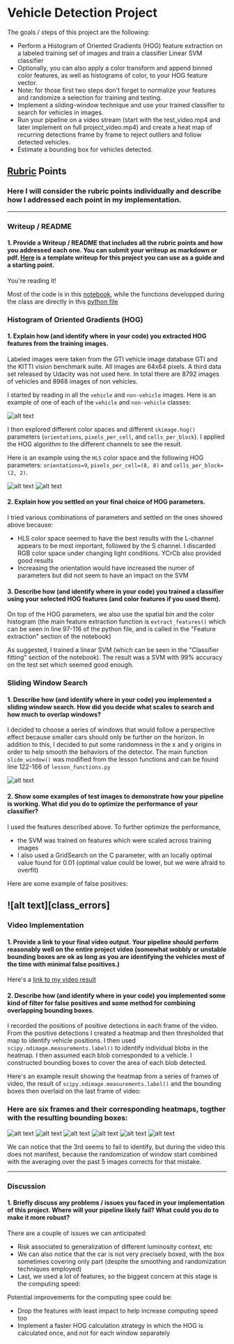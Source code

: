 # **Vehicle Detection Project**

The goals / steps of this project are the following:

* Perform a Histogram of Oriented Gradients (HOG) feature extraction on a labeled training set of images and train a classifier Linear SVM classifier
* Optionally, you can also apply a color transform and append binned color features, as well as histograms of color, to your HOG feature vector. 
* Note: for those first two steps don't forget to normalize your features and randomize a selection for training and testing.
* Implement a sliding-window technique and use your trained classifier to search for vehicles in images.
* Run your pipeline on a video stream (start with the test_video.mp4 and later implement on full project_video.mp4) and create a heat map of recurring detections frame by frame to reject outliers and follow detected vehicles.
* Estimate a bounding box for vehicles detected.

[//]: # (Image References)
[original]: ./images/original.png
[car_features]: ./images/car_features.png
[nocar_features]: ./images/nocar_features.png
[prediction]: ./images/prediction.png
[windows]: ./images/windows.png
[heat1]: ./output_images/heatmap_test1.png
[heat2]: ./output_images/heatmap_test2.png
[heat3]: ./output_images/heatmap_test3.png
[heat4]: ./output_images/heatmap_test4.png
[heat5]: ./output_images/heatmap_test5.png
[heat6]: ./output_images/heatmap_test6.png

## [Rubric](https://review.udacity.com/#!/rubrics/513/view) Points
### Here I will consider the rubric points individually and describe how I addressed each point in my implementation.  

---
### Writeup / README

#### 1. Provide a Writeup / README that includes all the rubric points and how you addressed each one.  You can submit your writeup as markdown or pdf.  [Here](https://github.com/udacity/CarND-Vehicle-Detection/blob/master/writeup_template.md) is a template writeup for this project you can use as a guide and a starting point.  

You're reading it!

Most of the code is in this [notebook](https://github.com/gderoo/self_driving_car/blob/master/Project%205%20-%20Vehicle%20Detection/notebook.ipynb), while the functions developped during the class are directly in this [python file](https://github.com/gderoo/self_driving_car/blob/master/Project%205%20-%20Vehicle%20Detection/lesson_functions.py)

### Histogram of Oriented Gradients (HOG)

#### 1. Explain how (and identify where in your code) you extracted HOG features from the training images.

Labeled images were taken from the GTI vehicle image database GTI and the KITTI vision benchmark suite. All images are 64x64 pixels. A third data set released by Udacity was not used here. In total there are 8792 images of vehicles and 8968 images of non vehicles.

I started by reading in all the `vehicle` and `non-vehicle` images.  Here is an example of one of each of the `vehicle` and `non-vehicle` classes:

![alt text][original]

I then explored different color spaces and different `skimage.hog()` parameters (`orientations`, `pixels_per_cell`, and `cells_per_block`).  I applied the HOG  algorithm to the different channels to see the result.

Here is an example using the `HLS` color space and the following HOG parameters: `orientations=9`, `pixels_per_cell=(8, 8)` and `cells_per_block=(2, 2)`.

![alt text][car_features]
![alt text][nocar_features]

#### 2. Explain how you settled on your final choice of HOG parameters.

I tried various combinations of parameters and settled on the ones showed above because:

* HLS color space seemed to have the best results with the L-channel appears to be most important, followed by the S channel. I discarded RGB color space under changing light conditions. YCrCb also provided good results
* Increasing the orientation would have increased the numer of parameters but did not seem to have an impact on the SVM 

#### 3. Describe how (and identify where in your code) you trained a classifier using your selected HOG features (and color features if you used them).

On top of the HOG parameters, we also use the spatial bin and the color histogram (the main feature extraction function is `extract_features()` which can be seen in line 97-116 of the python file, and is called in the "Feature extraction" section of the notebook)

As suggested, I trained a linear SVM (which can be seen in the "Classifier fitting" section of the notebook). The result was a SVM with 99% accuracy on the test set which seemed good enough.

### Sliding Window Search

#### 1. Describe how (and identify where in your code) you implemented a sliding window search.  How did you decide what scales to search and how much to overlap windows?

I decided to choose a series of windows that would follow a perspective effect because smaller cars should only be further on the horizon. In addition to this, I decided to put some randomness in the x and y origins in order to help smooth the behaviors of the detector. The main function `slide_window()` was modified from the lesson functions and can be found line 122-166 of `lesson_functions.py`

![alt text][windows]

#### 2. Show some examples of test images to demonstrate how your pipeline is working.  What did you do to optimize the performance of your classifier?

I used the features described above. To further optimize the performance,

* the SVM was trained on features which were scaled across training images
* I also used a GridSearch on the C parameter, with an locally optimal value found for 0.01 (optimal value could be lower, but we were afraid to overfit)

Here are some example of false positives:

![alt text][class_errors]
---

### Video Implementation

#### 1. Provide a link to your final video output.  Your pipeline should perform reasonably well on the entire project video (somewhat wobbly or unstable bounding boxes are ok as long as you are identifying the vehicles most of the time with minimal false positives.)

Here's a [link to my video result](./project_video_processed.mp4)

#### 2. Describe how (and identify where in your code) you implemented some kind of filter for false positives and some method for combining overlapping bounding boxes.

I recorded the positions of positive detections in each frame of the video.  From the positive detections I created a heatmap and then thresholded that map to identify vehicle positions.  I then used `scipy.ndimage.measurements.label()` to identify individual blobs in the heatmap.  I then assumed each blob corresponded to a vehicle.  I constructed bounding boxes to cover the area of each blob detected.  

Here's an example result showing the heatmap from a series of frames of video, the result of `scipy.ndimage.measurements.label()` and the bounding boxes then overlaid on the last frame of video:

### Here are six frames and their corresponding heatmaps, togther with the resulting bounding boxes:
![alt text][heat1]
![alt text][heat2]
![alt text][heat3]
![alt text][heat4]
![alt text][heat5]
![alt text][heat6]

We can notice that the 3rd seems to fail to identify, but during the video this does not manifest, because the randomization of window start combined with the averaging over the past 5 images corrects for that mistake.

---

### Discussion

#### 1. Briefly discuss any problems / issues you faced in your implementation of this project.  Where will your pipeline likely fail?  What could you do to make it more robust?

There are a couple of issues we can anticipated:

* Risk associated to generalization of different luminosity context, etc
* We can also notice that the car is not very precisely boxed, with the box sometimes covering only part (despite the smoothing and randomization techniques employed)
* Last, we used a lot of features, so the biggest concern at this stage is the computing speed:

Potential improvements for the computing spee could be:

* Drop the features with least impact to help increase computing speed too
* Implement a faster HOG calculation strategy in which the HOG is calculated once, and not for each window separately
